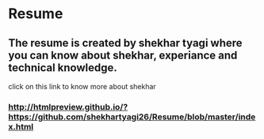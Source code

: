 # Resume

## The resume is created by shekhar tyagi where you can know about shekhar, experiance and technical knowledge.

click on this link to know more about shekhar
### http://htmlpreview.github.io/?https://github.com/shekhartyagi26/Resume/blob/master/index.html